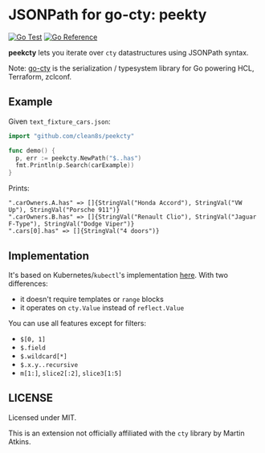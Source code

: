 # JSONPath for go-cty: peekty

[![Go Test](https://github.com/clean8s/peekcty/actions/workflows/go.yml/badge.svg)](https://github.com/peekcty/jsonpathcty/actions/workflows/go.yml)
[![Go Reference](https://pkg.go.dev/badge/github.com/clean8s/peekcty.svg)](https://pkg.go.dev/github.com/clean8s/peekcty)

**peekcty** lets you iterate over `cty` datastructures using JSONPath syntax.

Note: [go-cty](https://github.com/zclconf/go-cty/) is the serialization / typesystem library
for Go powering HCL, Terraform, zclconf.

## Example

Given `text_fixture_cars.json`:
```go
import "github.com/clean8s/peekcty"

func demo() {
  p, err := peekcty.NewPath("$..has")
  fmt.Println(p.Search(carExample))
}
```

Prints:
```
".carOwners.A.has" => []{StringVal("Honda Accord"), StringVal("VW Up"), StringVal("Porsche 911")}
".carOwners.B.has" => []{StringVal("Renault Clio"), StringVal("Jaguar F-Type"), StringVal("Dodge Viper")}
".cars[0].has" => []{StringVal("4 doors")}
```

## Implementation

It's based on Kubernetes/`kubectl`'s implementation
[here](https://github.com/kubernetes/client-go/blob/cc7616029c18572e01973d10efe5391e3140c050/util/jsonpath/jsonpath.go#L44).
With two differences:
* it doesn't require templates or `range` blocks
* it operates on `cty.Value` instead of `reflect.Value`


You can use all features except for filters:

* `$[0, 1]`
* `$.field`
* `$.wildcard[*]`
* `$.x.y..recursive`
* `m[1:]`, `slice2[:2]`, `slice3[1:5]`

## LICENSE

Licensed under MIT.

This is an extension not officially affiliated with the `cty` library by Martin Atkins.

